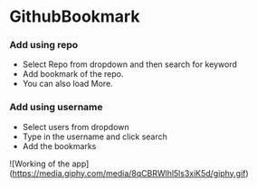 # GithubBookmark
### Add using repo
- Select Repo from dropdown and then search for keyword
- Add bookmark of the repo.
- You can also load More.
### Add using username
- Select users from dropdown
- Type in the username and click search
- Add the bookmarks

![Working of the app] (https://media.giphy.com/media/8qCBRWlhl5ls3xiK5d/giphy.gif)
